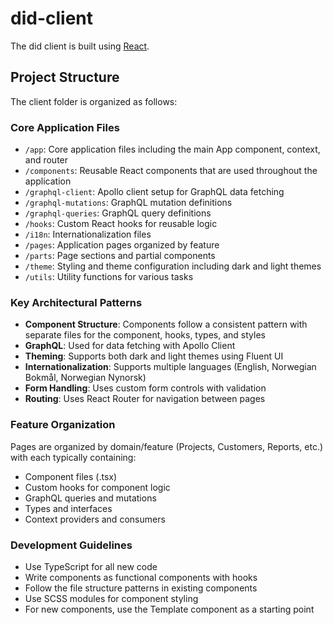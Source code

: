 # did-client

The did client is built using [React](https://reactjs.org/).

## Project Structure

The client folder is organized as follows:

### Core Application Files

- `/app`: Core application files including the main App component, context, and router
- `/components`: Reusable React components that are used throughout the application
- `/graphql-client`: Apollo client setup for GraphQL data fetching
- `/graphql-mutations`: GraphQL mutation definitions
- `/graphql-queries`: GraphQL query definitions
- `/hooks`: Custom React hooks for reusable logic
- `/i18n`: Internationalization files
- `/pages`: Application pages organized by feature
- `/parts`: Page sections and partial components
- `/theme`: Styling and theme configuration including dark and light themes
- `/utils`: Utility functions for various tasks

### Key Architectural Patterns

- **Component Structure**: Components follow a consistent pattern with separate files for the component, hooks, types, and styles
- **GraphQL**: Used for data fetching with Apollo Client
- **Theming**: Supports both dark and light themes using Fluent UI
- **Internationalization**: Supports multiple languages (English, Norwegian Bokmål, Norwegian Nynorsk)
- **Form Handling**: Uses custom form controls with validation
- **Routing**: Uses React Router for navigation between pages

### Feature Organization

Pages are organized by domain/feature (Projects, Customers, Reports, etc.) with each typically containing:

- Component files (.tsx)
- Custom hooks for component logic
- GraphQL queries and mutations
- Types and interfaces
- Context providers and consumers

### Development Guidelines

- Use TypeScript for all new code
- Write components as functional components with hooks
- Follow the file structure patterns in existing components
- Use SCSS modules for component styling
- For new components, use the Template component as a starting point